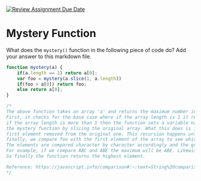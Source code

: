 [![Review Assignment Due Date](https://classroom.github.com/assets/deadline-readme-button-24ddc0f5d75046c5622901739e7c5dd533143b0c8e959d652212380cedb1ea36.svg)](https://classroom.github.com/a/GDPVb20V)
# Mystery Function

What does the `mystery()` function in the following piece of code do? Add your
answer to this markdown file.

```javascript
function mystery(a) {
    if(a.length == 1) return a[0];
    var foo = mystery(a.slice(1, a.length))
    if(foo > a[0]) return foo;
    else return a[0];
}

/*
The above function takes an array 'a' and returns the maximum number in the array or the maximum element (String).
First, it checks for the base case where if the array length is 1 it returns the element
if the array length is more than 1 then the function sets a variable named 'foo' to recursively call 
the mystery function by slicing the original array. What this does is it creates an array with the 
first element removed from the original one. This recursion happens until the end of the array and 
finally, we compare foo with the first element of the array to see which is bigger. Javascript compares strings in lexicographical order.
The elements are compared character by character accordingly and the greatest one will be returned.
For example, if we compare ABC and ABE the maximum will be ABE. Likewise, if we compare A5B and A6B the maximum will be A6B.
So finally the function returns the highest element.

Reference: https://javascript.info/comparison#:~:text=String%20comparison,compared%20letter%2Dby%2Dletter.
*/
